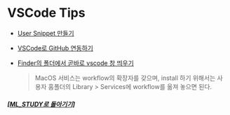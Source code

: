 # VSCode Tips

- [User Snippet 만들기](User_Snippet.md)

- [VSCode로 GitHub 연동하기](Connecting_GitHub.md)

- [Finder의 폴더에서 곧바로 vscode 창 띄우기](https://github.com/Sankra/OpenFolderInVSCode)
  > MacOS 서비스는 workflow의 확장자를 갖으며, install 하기 위해서는 사용자 홈폴더의 Library > Services에 workflow를 옮져 놓으면 된다.

##### [[ML_STUDY로 돌아기기]](https://github.com/elemag1414/ML_STUDY)
